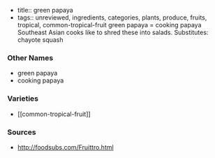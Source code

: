 - title:: green papaya
- tags:: unreviewed, ingredients, categories, plants, produce, fruits, tropical, common-tropical-fruit
green papaya = cooking papaya Southeast Asian cooks like to shred these into salads. Substitutes: chayote squash

### Other Names

* green papaya
* cooking papaya

### Varieties

* [[common-tropical-fruit]]

### Sources
* http://foodsubs.com/Fruittro.html
